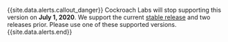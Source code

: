 {{site.data.alerts.callout_danger}}
Cockroach Labs will stop supporting this version on **July 1, 2020**. We support the current <a href="https://www.cockroachlabs.com/docs/stable/install-cockroachdb.html">stable release</a> and two releases prior. Please use one of these supported versions.
{{site.data.alerts.end}}
